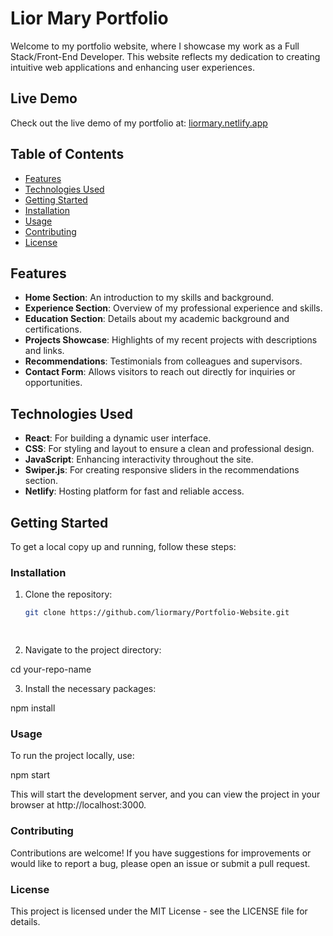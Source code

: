 # Lior Mary Portfolio

Welcome to my portfolio website, where I showcase my work as a Full Stack/Front-End Developer. This website reflects my dedication to creating intuitive web applications and enhancing user experiences.

## Live Demo

Check out the live demo of my portfolio at: [liormary.netlify.app](https://liormary.netlify.app/)

## Table of Contents

- [Features](#features)
- [Technologies Used](#technologies-used)
- [Getting Started](#getting-started)
- [Installation](#installation)
- [Usage](#usage)
- [Contributing](#contributing)
- [License](#license)

## Features

- **Home Section**: An introduction to my skills and background.
- **Experience Section**: Overview of my professional experience and skills.
- **Education Section**: Details about my academic background and certifications.
- **Projects Showcase**: Highlights of my recent projects with descriptions and links.
- **Recommendations**: Testimonials from colleagues and supervisors.
- **Contact Form**: Allows visitors to reach out directly for inquiries or opportunities.

## Technologies Used

- **React**: For building a dynamic user interface.
- **CSS**: For styling and layout to ensure a clean and professional design.
- **JavaScript**: Enhancing interactivity throughout the site.
- **Swiper.js**: For creating responsive sliders in the recommendations section.
- **Netlify**: Hosting platform for fast and reliable access.

## Getting Started

To get a local copy up and running, follow these steps:

### Installation

1. Clone the repository:
   ```bash
   git clone https://github.com/liormary/Portfolio-Website.git

	
 2.	Navigate to the project directory:

cd your-repo-name


3.	Install the necessary packages:

npm install



### Usage

To run the project locally, use:

npm start

This will start the development server, and you can view the project in your browser at http://localhost:3000.

### Contributing

Contributions are welcome! If you have suggestions for improvements or would like to report a bug, please open an issue or submit a pull request.

### License

This project is licensed under the MIT License - see the LICENSE file for details.
